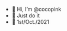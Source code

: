- 👋 Hi, I’m @cocopink
- 💞️ Just do it
- 🌱 1st/Oct./2021
<!---
cocopink/cocopink is a ✨ special ✨ repository because its `README.md` (this file) appears on your GitHub profile.
You can click the Preview link to take a look at your changes.
 👀 I’m interested in ...
- 🌱 I’m currently learning ...
- 💞️ I’m looking to collaborate on ...
- 📫 How to reach me ...

--->
